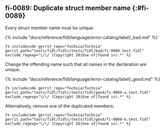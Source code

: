 ## fi-0089: Duplicate struct member name {:#fi-0089}

Every struct member name must be unique:

{% include "docs/reference/fidl/language/error-catalog/label/_bad.md" %}

```fidl
{% includecode gerrit_repo="fuchsia/fuchsia" gerrit_path="tools/fidl/fidlc/tests/fidl/bad/fi-0089.test.fidl" exclude_regexp="\/\/ (Copyright 20|Use of|found in).*" %}
```

Change the offending name such that all names in the declaration are unique:

{% include "docs/reference/fidl/language/error-catalog/label/_good.md" %}

```fidl
{% includecode gerrit_repo="fuchsia/fuchsia" gerrit_path="tools/fidl/fidlc/tests/fidl/good/fi-0089-a.test.fidl" exclude_regexp="\/\/ (Copyright 20|Use of|found in).*" %}
```

Alternatively, remove one of the duplicated members:

```fidl
{% includecode gerrit_repo="fuchsia/fuchsia" gerrit_path="tools/fidl/fidlc/tests/fidl/good/fi-0089-b.test.fidl" exclude_regexp="\/\/ (Copyright 20|Use of|found in).*" %}
```
